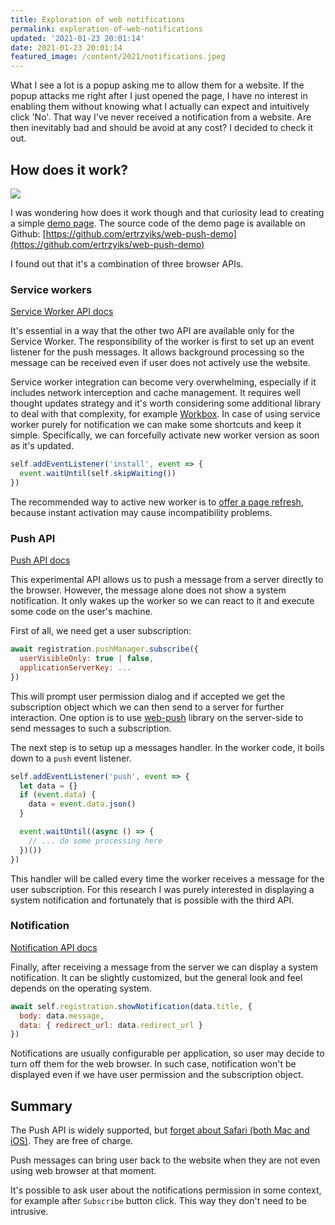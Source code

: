 ```yaml
---
title: Exploration of web notifications
permalink: exploration-of-web-notifications
updated: '2021-01-23 20:01:14'
date: 2021-01-23 20:01:14
featured_image: /content/2021/notifications.jpeg
---
```


What I see a lot is a popup asking me to allow them for a website. If the popup attacks me
right after I just opened the page, I have no interest in enabling them without knowing 
what I actually can expect and intuitively click 'No'. That way I've never received a notification 
from a website. Are then inevitably bad and should be avoid at any cost? I decided to check it out.  

<!-- more -->

## How does it work?

![](/content/2021/example_notification.jpg)

I was wondering how does it work though and that curiosity lead to creating a simple 
[demo page](https://notifications-demo.ertrzyiks.me/). The source code of the demo page is 
available on Github: [https://github.com/ertrzyiks/web-push-demo](https://github.com/ertrzyiks/web-push-demo)
 
I found out that it's a combination of three browser APIs.
 
### Service workers

[Service Worker API docs](https://developer.mozilla.org/en-US/docs/Web/API/Service_Worker_API)

It's essential in a way that the other two API are available only for the Service Worker.
The responsibility of the worker is first to set up an event listener for the push messages.
It allows background processing so the message can be received even if user does not actively
use the website.

Service worker integration can become very overwhelming, especially if it includes network interception
and cache management. It requires well thought updates strategy and it's worth considering some additional
library to deal with that complexity, for example [Workbox](https://developers.google.com/web/tools/workbox/).
In case of using service worker purely for notification we can make some shortcuts and keep it simple. 
Specifically, we can forcefully activate new worker version as soon as it's updated.

```javascript
self.addEventListener('install', event => {
  event.waitUntil(self.skipWaiting())
})
``` 

The recommended way to active new worker is to [offer a page refresh](https://developers.google.com/web/tools/workbox/guides/advanced-recipes#offer_a_page_reload_for_users),
because instant activation may cause incompatibility problems.
 
### Push API

[Push API docs](https://developer.mozilla.org/en-US/docs/Web/API/Push_API)

This experimental API allows us to push a message from a server directly to the browser.
However, the message alone does not show a system notification. It only wakes up the worker so
we can react to it and execute some code on the user's machine.

First of all, we need get a user subscription:

```javascript
await registration.pushManager.subscribe({
  userVisibleOnly: true | false,
  applicationServerKey: ...
})
```

This will prompt user permission dialog and if accepted we get the subscription object which we can then
send to a server for further interaction. One option is to use [web-push](https://github.com/web-push-libs/web-push)
library on the server-side to send messages to such a subscription.

The next step is to setup up a messages handler. 
In the worker code, it boils down to a `push` event listener.

```javascript
self.addEventListener('push', event => {
  let data = {}
  if (event.data) {
    data = event.data.json()
  }

  event.waitUntil((async () => {
    // ... do some processing here
  })())
})
```

This handler will be called every time the worker receives a message for the user subscription.
For this research I was purely interested in displaying a system notification and fortunately that 
is possible with the third API. 

### Notification

[Notification API docs](https://developer.mozilla.org/en-US/docs/Web/API/Notification)

Finally, after receiving a message from the server we can display a system notification. It can be slightly 
customized, but the general look and feel depends on the operating system.

```javascript
await self.registration.showNotification(data.title, {
  body: data.message,
  data: { redirect_url: data.redirect_url }
})
```

Notifications are usually configurable per application, so user may decide to turn off them for the web browser.
In such case, notification won't be displayed even if we have user permission and the subscription object.

## Summary

The Push API is widely supported, but [forget about Safari (both Mac and iOS)](https://developer.mozilla.org/en-US/docs/Web/API/Push_API#browser_compatibility).
They are free of charge.

Push messages can bring user back to the website when they are not even using web browser at that moment.

It's possible to ask user about the notifications permission in some context, for example after `Subscribe` button click.
This way they don't need to be intrusive.


